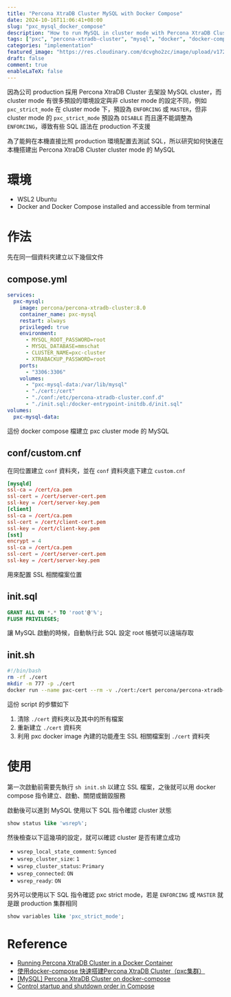 ```yaml
---
title: "Percona XtraDB Cluster MySQL with Docker Compose"
date: 2024-10-16T11:06:41+08:00
slug: "pxc_mysql_docker_compose"
description: "How to run MySQL in cluster mode with Percona XtraDB Cluster using Docker Compose"
tags: ["pxc", "percona-xtradb-cluster", "mysql", "docker", "docker-compose"]
categories: "implementation"
featured_image: "https://res.cloudinary.com/dcvgho2zc/image/upload/v1728273129/Tech%20Blog/pxc_1200_1200.png"
draft: false
comment: true
enableLaTeX: false
---
```


因為公司 production 採用 Percona XtraDB Cluster 去架設 MySQL cluster，而 cluster mode 有很多預設的環境設定與非 cluster mode 的設定不同，例如 `pxc_strict_mode` 在 cluster mode 下，預設為 `ENFORCING` 或 `MASTER`，但非 cluster mode 的 `pxc_strict_mode` 預設為 `DISABLE` 而且還不能調整為 `ENFORCING`，導致有些 SQL 語法在 production 不支援

為了能夠在本機直接比照 production 環境配置去測試 SQL，所以研究如何快速在本機搭建出 Percona XtraDB Cluster cluster mode 的 MySQL

# 環境

- WSL2 Ubuntu
- Docker and Docker Compose installed and accessible from terminal

# 作法

先在同一個資料夾建立以下幾個文件

## compose.yml

```yaml
services:
  pxc-mysql:
    image: percona/percona-xtradb-cluster:8.0
    container_name: pxc-mysql
    restart: always
    privileged: true
    environment:
      - MYSQL_ROOT_PASSWORD=root
      - MYSQL_DATABASE=mmschat
      - CLUSTER_NAME=pxc-cluster
      - XTRABACKUP_PASSWORD=root
    ports:
      - "3306:3306"
    volumes:
      - "pxc-mysql-data:/var/lib/mysql"
      - "./cert:/cert"
      - "./conf:/etc/percona-xtradb-cluster.conf.d"
      - "./init.sql:/docker-entrypoint-initdb.d/init.sql"
volumes:
  pxc-mysql-data:
```

這份 docker compose 檔建立 pxc cluster mode 的 MySQL

## conf/custom.cnf

在同位置建立 `conf` 資料夾，並在 `conf` 資料夾底下建立 `custom.cnf`

```conf
[mysqld]
ssl-ca = /cert/ca.pem
ssl-cert = /cert/server-cert.pem
ssl-key = /cert/server-key.pem
[client]
ssl-ca = /cert/ca.pem
ssl-cert = /cert/client-cert.pem
ssl-key = /cert/client-key.pem
[sst]
encrypt = 4
ssl-ca = /cert/ca.pem
ssl-cert = /cert/server-cert.pem
ssl-key = /cert/server-key.pem
```

用來配置 SSL 相關檔案位置

## init.sql

```sql
GRANT ALL ON *.* TO 'root'@'%';
FLUSH PRIVILEGES;
```

讓 MySQL 啟動的時候，自動執行此 SQL 設定 root 帳號可以遠端存取

## init.sh

```bash
#!/bin/bash
rm -rf ./cert
mkdir -m 777 -p ./cert
docker run --name pxc-cert --rm -v ./cert:/cert percona/percona-xtradb-cluster:8.0 mysql_ssl_rsa_setup -d /cert
```

這份 script 的步驟如下

1. 清除 `./cert` 資料夾以及其中的所有檔案
2. 重新建立 `./cert` 資料夾
3. 利用 pxc docker image 內建的功能產生 SSL 相關檔案到 `./cert` 資料夾

# 使用

第一次啟動前需要先執行 `sh init.sh` 以建立 SSL 檔案，之後就可以用 docker compose 指令建立、啟動、關閉或銷毀服務

啟動後可以進到 MySQL 使用以下 SQL 指令確認 cluster 狀態

```sql
show status like 'wsrep%';
```

然後檢查以下這幾項的設定，就可以確認 cluster 是否有建立成功

- `wsrep_local_state_comment`: `Synced`
- `wsrep_cluster_size`: `1`
- `wsrep_cluster_status`: `Primary`
- `wsrep_connected`: `ON`
- `wsrep_ready`: `ON`

另外可以使用以下 SQL 指令確認 pxc strict mode，若是 `ENFORCING` 或 `MASTER` 就是跟 production 集群相同

```sql
show variables like 'pxc_strict_mode';
```

# Reference

- [Running Percona XtraDB Cluster in a Docker Container](https://docs.percona.com/percona-xtradb-cluster/8.0/docker.html)
- [使用docker-compose 快速搭建Percona XtraDB Cluster（pxc集群）](https://blog.csdn.net/alwaysbefine/article/details/110748717)
- [[MySQL] Percona XtraDB Cluster on docker-compose](https://piaohua.github.io/post/mysql/20210523-mysql-pxc/)
- [Control startup and shutdown order in Compose](https://docs.docker.com/compose/how-tos/startup-order/)
